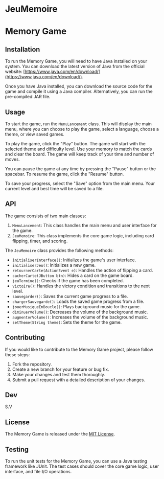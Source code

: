 # JeuMemoire
# Memory Game

## Installation
To run the Memory Game, you will need to have Java installed on your system. You can download the latest version of Java from the official website: [https://www.java.com/en/download/](https://www.java.com/en/download/).

Once you have Java installed, you can download the source code for the game and compile it using a Java compiler. Alternatively, you can run the pre-compiled JAR file.

## Usage
To start the game, run the `MenuLancement` class. This will display the main menu, where you can choose to play the game, select a language, choose a theme, or view saved games.

To play the game, click the "Play" button. The game will start with the selected theme and difficulty level. Use your memory to match the cards and clear the board. The game will keep track of your time and number of moves.

You can pause the game at any time by pressing the "Pause" button or the spacebar. To resume the game, click the "Resume" button.

To save your progress, select the "Save" option from the main menu. Your current level and best time will be saved to a file.

## API
The game consists of two main classes:

1. `MenuLancement`: This class handles the main menu and user interface for the game.
2. `JeuMemoire`: This class implements the core game logic, including card flipping, timer, and scoring.

The `JeuMemoire` class provides the following methods:

- `initialiserInterface()`: Initializes the game's user interface.
- `initialiserJeu()`: Initializes a new game.
- `retournerCarte(ActionEvent e)`: Handles the action of flipping a card.
- `cacherCarte(JButton btn)`: Hides a card on the game board.
- `jeuTermine()`: Checks if the game has been completed.
- `victoire()`: Handles the victory condition and transitions to the next level.
- `sauvegarder()`: Saves the current game progress to a file.
- `chargerSauvegarde()`: Loads the saved game progress from a file.
- `jouerMusiqueEnBoucle()`: Plays background music for the game.
- `diminuerVolume()`: Decreases the volume of the background music.
- `augmenterVolume()`: Increases the volume of the background music.
- `setTheme(String theme)`: Sets the theme for the game.

## Contributing
If you would like to contribute to the Memory Game project, please follow these steps:

1. Fork the repository.
2. Create a new branch for your feature or bug fix.
3. Make your changes and test them thoroughly.
4. Submit a pull request with a detailed description of your changes.

## Dev
S.V

## License
The Memory Game is released under the [MIT License](LICENSE).

## Testing
To run the unit tests for the Memory Game, you can use a Java testing framework like JUnit. The test cases should cover the core game logic, user interface, and file I/O operations.